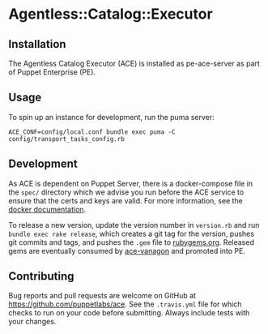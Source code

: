 # Agentless::Catalog::Executor

## Installation

The Agentless Catalog Executor (ACE) is installed as pe-ace-server as part of Puppet Enterprise (PE).

## Usage

To spin up an instance for development, run the puma server:

```
ACE_CONF=config/local.conf bundle exec puma -C config/transport_tasks_config.rb
```

## Development

As ACE is dependent on Puppet Server, there is a docker-compose file in the `spec/` directory which we advise you run before  the ACE service to ensure that the certs and keys are valid. For more information, see the [docker documentation](developer-docs/docker).

To release a new version, update the version number in `version.rb` and  run `bundle exec rake release`, which creates a git tag for the version, pushes git commits and tags, and pushes the `.gem` file to [rubygems.org](https://rubygems.org). Released gems are eventually consumed by [ace-vanagon](https://github.com/puppetlabs/ace-vanagon) and promoted into PE.

## Contributing

Bug reports and pull requests are welcome on GitHub at https://github.com/puppetlabs/ace. See the `.travis.yml` file for which checks to run on your code before submitting. Always include tests with your changes.
